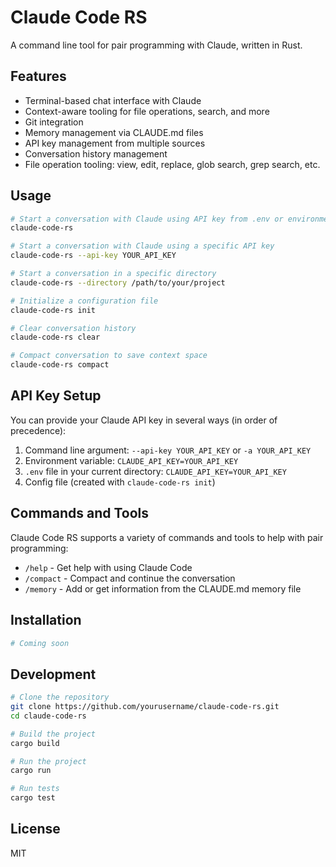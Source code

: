 # Claude Code RS

A command line tool for pair programming with Claude, written in Rust.

## Features

- Terminal-based chat interface with Claude
- Context-aware tooling for file operations, search, and more
- Git integration
- Memory management via CLAUDE.md files
- API key management from multiple sources
- Conversation history management
- File operation tooling: view, edit, replace, glob search, grep search, etc.

## Usage

```bash
# Start a conversation with Claude using API key from .env or environment
claude-code-rs

# Start a conversation with Claude using a specific API key
claude-code-rs --api-key YOUR_API_KEY

# Start a conversation in a specific directory
claude-code-rs --directory /path/to/your/project

# Initialize a configuration file
claude-code-rs init

# Clear conversation history
claude-code-rs clear

# Compact conversation to save context space
claude-code-rs compact
```

## API Key Setup

You can provide your Claude API key in several ways (in order of precedence):

1. Command line argument: `--api-key YOUR_API_KEY` or `-a YOUR_API_KEY`
2. Environment variable: `CLAUDE_API_KEY=YOUR_API_KEY`
3. `.env` file in your current directory: `CLAUDE_API_KEY=YOUR_API_KEY`
4. Config file (created with `claude-code-rs init`)

## Commands and Tools

Claude Code RS supports a variety of commands and tools to help with pair programming:

- `/help` - Get help with using Claude Code
- `/compact` - Compact and continue the conversation
- `/memory` - Add or get information from the CLAUDE.md memory file

## Installation

```bash
# Coming soon
```

## Development

```bash
# Clone the repository
git clone https://github.com/yourusername/claude-code-rs.git
cd claude-code-rs

# Build the project
cargo build

# Run the project
cargo run

# Run tests
cargo test
```

## License

MIT